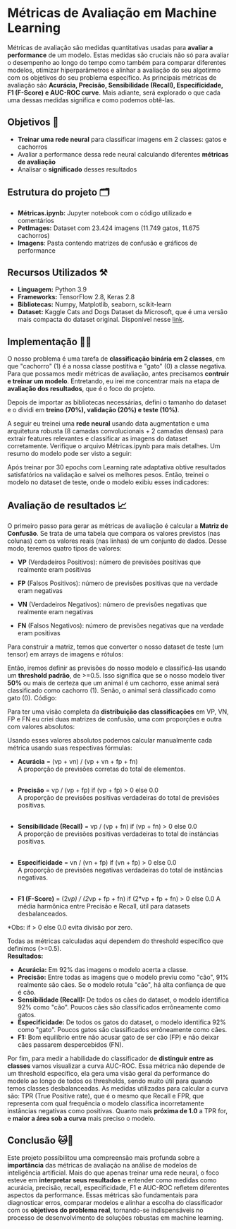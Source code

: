 # Métricas de Avaliação em Machine Learning
Métricas de avaliação são medidas quantitativas usadas para **avaliar a performance** de um modelo. Estas medidas são cruciais não só para avaliar o desempenho ao longo do tempo como também para comparar diferentes modelos, otimizar hiperparâmetros e alinhar a avaliação do seu algotirmo com os objetivos do seu problema específico. As principais métricas de avaliação são **Acurácia,  Precisão, Sensibilidade (Recall), Especificidade, F1 (F-Score) e AUC-ROC curve**. Mais adiante, será explorado o que cada uma dessas medidas significa e como podemos obtê-las. 
## Objetivos 🎯
- **Treinar uma rede neural** para classificar imagens em 2 classes: gatos e cachorros
- Avaliar a performance dessa rede neural calculando diferentes **métricas de avaliação**
- Analisar o **significado** desses resultados
## Estrutura do projeto 🗂️
- **Métricas.ipynb:** Jupyter notebook com o código utilizado e comentários
- **PetImages:** Dataset com 23.424  imagens (11.749 gatos, 11.675 cachorros)
- **Imagens**: Pasta contendo matrizes de confusão e gráficos de performance
## Recursos Utilizados ⚒️
- **Linguagem:**  Python 3.9
- **Frameworks:** TensorFlow 2.8, Keras 2.8
- **Bibliotecas:** Numpy, Matplotlib, seaborn, scikit-learn
- **Dataset:** Kaggle Cats and Dogs Dataset da Microsoft, que é uma versão mais compacta do dataset original. Disponível nesse [link](https://www.microsoft.com/en-us/download/details.aspx?id=54765). 
## Implementação 🧑‍💻
O nosso problema é uma tarefa de **classificação binária em 2 classes**, em que "cachorro" (1) é a nossa classe postitiva e "gato" (0) a classe negativa. 
Para que possamos medir métricas de avaliação, antes precisamos **contruir e treinar um modelo**. Entretando, eu irei me concentrar mais na etapa de **avaliação dos resultados**, que é o foco do projeto. 

Depois de importar as bibliotecas necessárias, defini o tamanho do dataset e o dividi em **treino (70%), validação (20%) e teste (10%)**.

A seguir eu treinei uma **rede neural** usando data augmentation e uma arquitetura robusta (8 camadas convolucionais + 2 camadas densas) para extrair features relevantes e classificar as imagens do dataset corretamente. Verifique o arquivo Métricas.ipynb para mais detalhes. Um resumo do modelo pode ser visto a seguir:
<p align="center" width="100%">
</p>

Após treinar por 30 epochs com Learning rate adaptativa obtive resultados satisfatórios na validação e salvei os melhores pesos. Então, treinei o modelo no dataset de teste, onde o modelo exibiu esses indicadores:
<p align="center" width="100%">
</p>

## Avaliação de resultados 📈
O primeiro passo para gerar as métricas de avaliação é calcular a **Matriz de Confusão**. Se trata de uma tabela que compara os valores previstos (nas colunas) com os valores reais (nas linhas) de um conjunto de dados. Desse modo, teremos quatro tipos de valores:
 - **VP** (Verdadeiros Positivos): número de previsões positivas que realmente eram positivas
   
 - **FP** (Falsos Positivos): número de previsões positivas que na verdade eram negativas
   
 - **VN** (Verdadeiros Negativos): número de previsões negativas que realmente eram negativas
   
 - **FN** (Falsos Negativos): número de previsões negativas que na verdade eram positivas


Para construir a matriz, temos que converter o nosso dataset de teste (um tensor) em arrays de imagens e rótulos:
<p align="center" width="100%">
</p>

Então, iremos definir as previsões do nosso modelo e classificá-las usando um **threshold padrão**, de >=0.5. Isso significa que se o nosso modelo tiver **50%** ou mais de certeza que um animal é um cachorro, esse animal será classificado como cachorro (1). Senão, o animal será classificado como gato (0). Código:
<p align="center" width="100%">
</p>

Para ter uma visão completa da **distribuição das classificações** em VP, VN, FP e FN eu criei duas matrizes de confusão, uma com proporções e outra com valores absolutos:
<p align="center" width="100%">
</p>
Usando esses valores absolutos podemos calcular manualmente cada métrica usando suas respectivas fórmulas: 

- **Acurácia** =  (vp + vn) / (vp + vn + fp + fn) <br>
	A proporção de previsões corretas do total de elementos.  <br><br>

- **Precisão** = vp / (vp + fp) if (vp + fp) > 0 else 0.0  
	A proporção de previsões positivas verdadeiras do total de previsões positivas. <br><br>

- **Sensibilidade (Recall)** = vp / (vp + fn) if (vp + fn) > 0 else 0.0  
	A proporção de previsões positivas verdadeiras to total de instâncias positivas. <br><br>

-  **Especificidade** = vn / (vn + fp) if (vn + fp) > 0 else 0.0 <br>
	A proporção de previsões negativas verdadeiras do total de instâncias negativas. <br><br>

-  **F1 (F-Score)** = (2*vp) / (2*vp + fp + fn) if (2*vp + fp + fn) > 0 else 0.0 
	A média harmônica entre Precisão e Recall, útil para datasets desbalanceados. <br>
 
*Obs: if > 0 else 0.0 evita divisão por zero.

Todas as métricas calculadas aqui dependem do threshold específico que definimos (>=0.5). <br>
**Resultados:**
<p align="center" width="100%">
</p>

- **Acurácia:** Em 92% das imagens o modelo acerta a classe.
- **Precisão:** Entre todas as imagens que o modelo previu como "cão", 91% realmente são cães. Se o modelo rotula "cão", há alta confiança de que é cão. 
- **Sensibilidade (Recall):** De todos os cães do dataset, o modelo identifica 92% como "cão". Poucos cães são classificados errôneamente como gatos. 
- **Especificidade:** De todos os gatos do dataset, o modelo identifica 92% como "gato". Poucos gatos são classificados errôneamente como cães. 
- **F1:** Bom equilíbrio entre não acusar gato de ser cão (FP) e não deixar cães passarem despercebidos (FN). 

Por fim, para medir a habilidade do classificador de **distinguir entre as classes** vamos visualizar a curva AUC-ROC. Essa métrica não depende de um threshold específico, ela gera uma visão geral da performance do modelo ao longo de todos os thresholds, sendo muito útil para quando temos classes desbalanceadas. As medidas utilizadas para calcular a curva são: TPR (True Positive rate), que é o mesmo que Recall e FPR, que representa com qual frequência o modelo classifica incorretamente instâncias negativas como positivas. Quanto mais **próxima de 1.0** a TPR for, e **maior a área sob a curva** mais preciso o modelo.
## Conclusão 🐱🐶
Este projeto possibilitou uma compreensão mais profunda sobre a **importância** das métricas de avaliação na análise de modelos de inteligência artificial. Mais do que apenas treinar uma rede neural, o foco esteve em **interpretar seus resultados** e entender como medidas como acurácia, precisão, recall, especificidade, F1 e AUC-ROC refletem diferentes aspectos da performance. Essas métricas são fundamentais para diagnosticar erros, comparar modelos e alinhar a escolha do classificador com os **objetivos do problema real**, tornando-se indispensáveis no processo de desenvolvimento de soluções robustas em machine learning.
